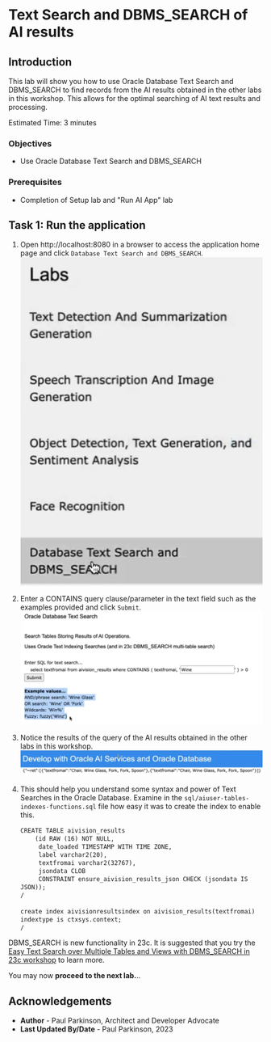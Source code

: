 # Text Search and DBMS_SEARCH of AI results

## Introduction

This lab will show you how to use Oracle Database Text Search and DBMS_SEARCH to find records from the AI results obtained in the other labs in this workshop.
This allows for the optimal searching of AI text results and processing.

Estimated Time:  3 minutes


### Objectives

-   Use Oracle Database Text Search and DBMS_SEARCH

### Prerequisites

- Completion of Setup lab and "Run AI App" lab

## Task 1: Run the application

   1. Open http://localhost:8080 in a browser to access the application home page and click `Database Text Search and DBMS_SEARCH`.
   ![select search](images/search1.png " ")
   2. Enter a CONTAINS query clause/parameter in the text field such as the examples provided and click `Submit`.
   ![enter query](images/search2.png " ")
   3. Notice the results of the query of the AI results obtained in the other labs in this workshop.
   ![view results](images/search3.png " ")
   4. This should help you understand some syntax and power of Text Searches in the Oracle Database. Examine in the `sql/aiuser-tables-indexes-functions.sql` file how easy it was to create the index to enable this.
      
      ```
      CREATE TABLE aivision_results
          (id RAW (16) NOT NULL,
           date_loaded TIMESTAMP WITH TIME ZONE,
           label varchar2(20),
           textfromai varchar2(32767),
           jsondata CLOB
           CONSTRAINT ensure_aivision_results_json CHECK (jsondata IS JSON));
      /
      
      create index aivisionresultsindex on aivision_results(textfromai) indextype is ctxsys.context;
      /
      ```

   DBMS\_SEARCH is new functionality in 23c.  It is suggested that you try the [Easy Text Search over Multiple Tables and Views with DBMS_SEARCH in 23c workshop](https://apexapps.oracle.com/pls/apex/r/dbpm/livelabs/view-workshop?wid=3721) to learn more.

You may now **proceed to the next lab.**..

## Acknowledgements

* **Author** - Paul Parkinson, Architect and Developer Advocate
* **Last Updated By/Date** - Paul Parkinson, 2023
